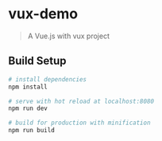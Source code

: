 # vux-demo

> A Vue.js with vux project

## Build Setup

```bash
# install dependencies
npm install

# serve with hot reload at localhost:8080
npm run dev

# build for production with minification
npm run build
```
